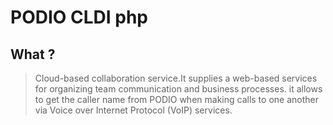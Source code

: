 # PODIO CLDI php 

## What ?

> Cloud-based collaboration service.It supplies a web-based services for organizing team communication and business processes. it allows to get the caller name from PODIO when making calls to one another via Voice over Internet Protocol (VoIP) services.
